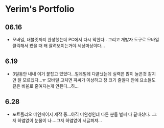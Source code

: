 # Yerim's Portfolio

## 06.16 
- 모바일, 태블릿까지 완성했는데 PC에서 다시 막힌다.. 그리고 개발자 도구로 모바일 클릭해서 봤을 때 왜 잘려보이는거야 세상마상이다...

## 6.19 
- 3일동안 내내 이거 붙잡고 있었다...얼레벌레 다끝냈는데
실력은 많이 늘은것 같지만 잘 모르겠다...ㅠ 모바일 고치면 피씨가 이상하고 창 크기 줄일때 안에 요소들도 같은 비율로 줄여지는게 안된다...하...

## 6.28 
- 포트폴리오 메인페이지 제작 중...아직 미완성인데 다른 분들 벌써 다 끝내셨다...그저 하염없이 눈물이 나....그저 하염없이 서글퍼져...
